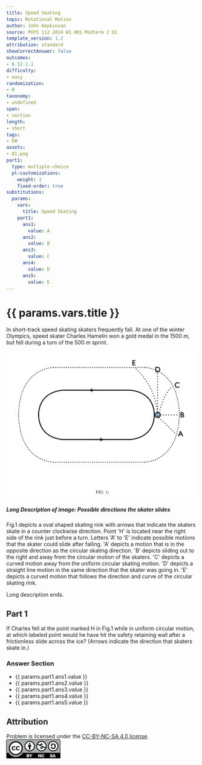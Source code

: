 ```yaml
---
title: Speed Skating
topic: Rotational Motion
author: John Hopkinson
source: PHYS 112 2014 W1 001 Midterm 2 Q1
template_version: 1.2
attribution: standard
showCorrectAnswer: false
outcomes:
- 6.12.1.1
difficulty:
- easy
randomization:
- 0
taxonomy:
- undefined
span:
- section
length:
- short
tags:
- EW
assets:
- Q1.png
part1:
  type: multiple-choice
  pl-customizations:
    weight: 1
    fixed-order: true
substitutions:
  params:
    vars:
      title: Speed Skating
    part1:
      ans1:
        value: A
      ans2:
        value: B
      ans3:
        value: C
      ans4:
        value: D
      ans5:
        value: E
---
```

# {{ params.vars.title }}
In short-track speed skating skaters frequently fall.
At one of the winter Olympics, speed skater Charles Hamelin won a gold medal in the 1500 $m$, but fell during a turn of the 500 $m$ sprint.

<img longdesc="Speed_Skating.md#desc" alt="Possible directions the skater slides" src="Q1.png" width=500>

<div id="desc">
<h5>Long Description of image: Possible directions the skater slides</h5>
Fig.1 depicts a oval shaped skating rink with arrows that indicate the skaters skate in a counter clockwise direction. Point 'H' is located near the right side of the rink just before a turn. Letters 'A' to 'E' indicate possible motions that the skater could slide after falling. 'A' depicts a motion that is in the opposite direction as the circular skating direction. 'B' depicts sliding out to the right and away from the circular motion of the skaters. 'C' depicts a curved motion away from the uniform circular skating motion. 'D' depicts a straight line motion in the same direction that the skater was going in. 'E' depicts a curved motion that follows the direction and curve of the circular skating rink.
<p>Long description ends.</p>
<div>

## Part 1

If Charles fell at the point marked H in Fig.1 while in uniform circular motion, at which labeled point would he have hit the safety retaining wall after a frictionless slide across the ice? (Arrows indicate the direction that skaters skate in.)

### Answer Section

- {{ params.part1.ans1.value }}
- {{ params.part1.ans2.value }}
- {{ params.part1.ans3.value }}
- {{ params.part1.ans4.value }}
- {{ params.part1.ans5.value }}

## Attribution

Problem is licensed under the [CC-BY-NC-SA 4.0 license](https://creativecommons.org/licenses/by-nc-sa/4.0/).<br> ![The Creative Commons 4.0 license requiring attribution-BY, non-commercial-NC, and share-alike-SA license.](https://raw.githubusercontent.com/firasm/bits/master/by-nc-sa.png)